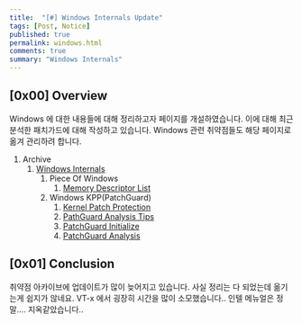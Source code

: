 ```yaml
---
title:  "[#] Windows Internals Update"
tags: [Post, Notice]
published: true
permalink: windows.html
comments: true
summary: "Windows Internals"
---
```


## [0x00] Overview

Windows 에 대한 내용들에 대해 정리하고자 페이지를 개설하였습니다.
이에 대해 최근 분석한 패치가드에 대해 작성하고 있습니다. Windows 관련 취약점들도 해당 페이지로 옮겨 관리하려 합니다.

1. Archive
   1. [Windows Internals](https://shhoya.github.io/windows_intro.html)
      1. Piece Of Windows
         1. [Memory Descriptor List](https://shhoya.github.io/windows_MDL.html)
      2. Windows KPP(PatchGuard)
         1. [Kernel Patch Protection](https://shhoya.github.io/windows_pgintro.html)
         2. [PathGuard Analysis Tips](https://shhoya.github.io/windows_pgdbg.html)
         3. [PatchGuard Initialize](https://shhoya.github.io/windows_pginit.html)
         4. [PatchGuard Analysis](https://shhoya.github.io/windows_pganalysis.html)



## [0x01] Conclusion

취약점 아카이브에 업데이트가 많이 늦어지고 있습니다. 사실 정리는 다 되었는데 옮기는게 쉽지가 않네요.
VT-x 에서 굉장히 시간을 많이 소모했습니다.. 인텔 메뉴얼은 정말.... 지옥같았습니다..


